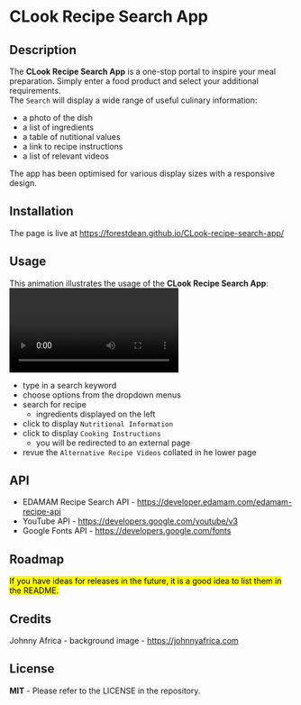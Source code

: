 # CLook Recipe Search App


## Description
	
The **CLook Recipe Search App** is a one-stop portal to inspire your meal preparation. Simply enter a food product and select your additional requirements.   
The `Search` will display a wide range of useful culinary information:
- a photo of the dish
- a list of ingredients
- a table of nutitional values
- a link to recipe instructions
- a list of relevant videos


The app has been optimised for various display sizes with a responsive design.

	
## Installation
	
The page is live at https://forestdean.github.io/CLook-recipe-search-app/


	
## Usage
	   
This animation illustrates the usage of the **CLook Recipe Search App**:   
![CLook demonstration](./images/CLook-demonstration.mp4)      

- type in a search keyword
- choose options from the dropdown menus
- search for recipe
  - ingredients displayed on the left
- click to display `Nutritional Information`
- click to display `Cooking Instructions`
  - you will be redirected to an external page
- revue the `Alternative Recipe Videos` collated in he lower page



	
## API
- EDAMAM Recipe Search API - https://developer.edamam.com/edamam-recipe-api       
- YouTube API - https://developers.google.com/youtube/v3       
- Google Fonts API - https://developers.google.com/fonts          

## Roadmap
<mark>If you have ideas for releases in the future, it is a good idea to list them in the README.</mark>     

## Credits
Johnny Africa - background image - https://johnnyafrica.com


 





## License
	
**MIT** - Please refer to the LICENSE in the repository.
